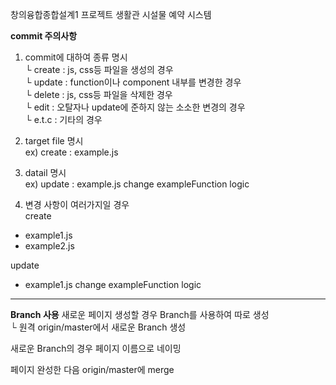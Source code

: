 창의융합종합설계1 프로젝트
생활관 시설물 예약 시스템


**commit 주의사항**

1. commit에 대하여 종류 명시<br>
  └ create : js, css등 파일을 생성의 경우<br>
  └ update : function이나 component 내부를 변경한 경우<br>
  └ delete : js, css등 파일을 삭제한 경우<br>
  └ edit : 오탈자나 update에 준하지 않는 소소한 변경의 경우<br>
  └ e.t.c : 기타의 경우
  
2. target file 명시<br>
  ex) create : example.js

3.  datail 명시<br>
  ex) update : example.js change exampleFunction logic

4. 변경 사항이 여러가지일 경우<br>
  create
  - example1.js
  - example2.js

  update
  - example1.js change exampleFunction logic

---

**Branch 사용**
새로운 페이지 생성할 경우 Branch를 사용하여 따로 생성<br>
    └ 원격 origin/master에서 새로운 Branch 생성 

새로운 Branch의 경우 페이지 이름으로 네이밍

페이지 완성한 다음 origin/master에 merge
